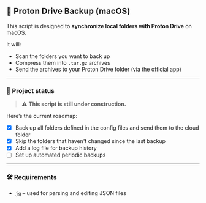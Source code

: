 ## 🔄 Proton Drive Backup (macOS)

This script is designed to **synchronize local folders with Proton Drive** on macOS.

It will:

- Scan the folders you want to back up
- Compress them into `.tar.gz` archives
- Send the archives to your Proton Drive folder (via the official app)

---

### 🚧 Project status

> ⚠️ **This script is still under construction.**

Here’s the current roadmap:

- [x] Back up all folders defined in the config files and send them to the cloud folder
- [x] Skip the folders that haven't changed since the last backup
- [x] Add a log file for backup history
- [ ] Set up automated periodic backups

---

### 🛠️ Requirements

- [`jq`](https://jqlang.org/download/) – used for parsing and editing JSON files
